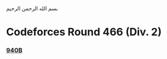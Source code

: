بسم الله الرحمن الرحيم
<br />
# Codeforces Round 466 (Div. 2)
### [940B](https://codeforces.com/problemset/problem/940/B)
